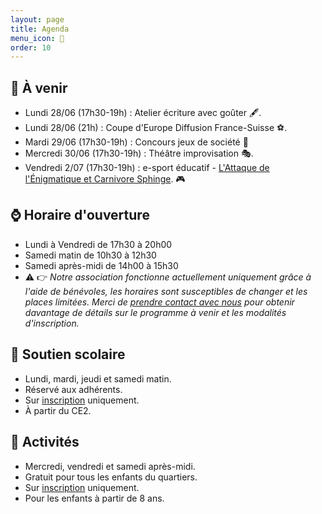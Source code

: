 ```yaml
---
layout: page
title: Agenda
menu_icon: 📅
order: 10
---
```


## 📝 À venir

* Lundi 28/06 (17h30-19h) : Atelier écriture avec goûter 🖋️.
* Lundi 28/06 (21h) : Coupe d'Europe Diffusion France-Suisse ⚽.
* Mardi 29/06 (17h30-19h) : Concours jeux de société 🎲
* Mercredi 30/06 (17h30-19h) : Théâtre improvisation 🎭.
* Vendredi 2/07 (17h30-19h) : e-sport éducatif - [L'Attaque de l'Énigmatique et Carnivore Sphinge](https://github.com/AECS-17/AECS-rpg#lattaque-de-l%C3%A9nigmatique-et-carnivore-sphinge). 🎮

## ⌚ Horaire d'ouverture

* Lundi à Vendredi de 17h30 à 20h00
* Samedi matin de 10h30 à 12h30
* Samedi après-midi de 14h00 à 15h30
* ⚠️ 👉 *Notre association fonctionne actuellement uniquement grâce à l'aide de bénévoles, les horaires sont susceptibles de changer et les places limitées. Merci de [prendre contact avec nous](#footer) pour obtenir davantage de détails sur le programme à venir et les modalités d'inscription.*

## 🎒 Soutien scolaire

* Lundi, mardi, jeudi et samedi matin.
* Réservé aux adhérents.
* Sur [inscription](#footer) uniquement.
* À partir du CE2.

## 🎨 Activités

* Mercredi, vendredi et samedi après-midi.
* Gratuit pour tous les enfants du quartiers.
* Sur [inscription](#footer) uniquement.
* Pour les enfants à partir de 8 ans.
